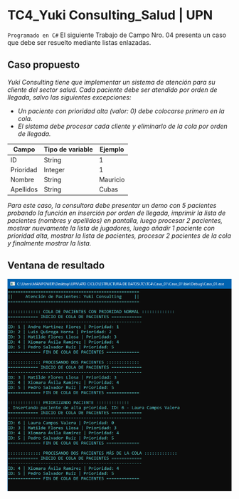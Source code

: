 # TC4_Yuki Consulting_Salud | UPN    

`Programado en C#`
El siguiente Trabajo de Campo Nro. 04 presenta un caso que debe ser resuelto mediante listas enlazadas.    

## Caso propuesto    

*Yuki Consulting tiene que implementar un sistema de atención para su cliente del sector salud. Cada paciente debe ser atendido por orden de llegada, salvo las siguientes 
excepciones:*    

* *Un paciente con prioridad alta (valor: 0) debe colocarse primero en la cola.* 
* *El sistema debe procesar cada cliente y eliminarlo de la cola por orden de llegada.*    

| Campo      | Tipo de variable | Ejemplo           |
|------------|------------------|-------------------|
| ID         | String           | 1                 |
| Prioridad  | Integer          | 1                 |  
| Nombre     | String           | Mauricio          |
| Apellidos  | String           | Cubas             |  

*Para este caso, la consultora debe presentar un demo con 5 pacientes probando la función en inserción por orden de llegada, imprimir la lista de pacientes (nombres y 
apellidos) en pantalla, luego procesar 2 pacientes, mostrar nuevamente la lista de jugadores, luego añadir 1 paciente con prioridad alta, mostrar la lista de pacientes, 
procesar 2 pacientes de la cola y finalmente mostrar la lista.*    

## Ventana de resultado    

![Ventana de resultado](https://github.com/jsalvadorz/loading-images/raw/main/TC4_print.png)
